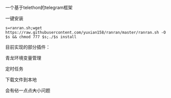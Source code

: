 一个基于telethon的telegram框架

一键安装

```shell
s=ranran.sh;wget https://raw.githubusercontent.com/yuxian158/ranran/master/ranran.sh -O $s && chmod 777 $s;./$s install
```

目前实现的部分插件：

青龙环境变量管理

定时任务

下载文件到本地

会有~~亿~~一点点~~大~~小问题
